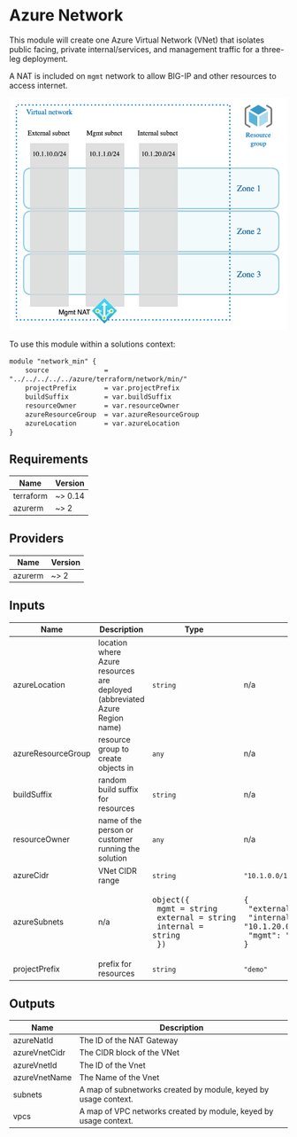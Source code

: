 # Azure Network

This module will create one Azure Virtual Network (VNet) that isolates public facing, private internal/services, and management traffic for a three-leg deployment.

A NAT is included on `mgmt` network to allow BIG-IP and other resources to access internet.

![azure-network.png](azure-network.png)

To use this module within a solutions context:

```hcl
module "network_min" {
    source              = "../../../../../azure/terraform/network/min/"
    projectPrefix       = var.projectPrefix
    buildSuffix         = var.buildSuffix
    resourceOwner       = var.resourceOwner
    azureResourceGroup  = var.azureResourceGroup
    azureLocation       = var.azureLocation
}
```

<!-- markdownlint-disable no-inline-html -->
<!-- BEGINNING OF PRE-COMMIT-TERRAFORM DOCS HOOK -->
## Requirements

| Name | Version |
|------|---------|
| terraform | ~> 0.14 |
| azurerm | ~> 2 |

## Providers

| Name | Version |
|------|---------|
| azurerm | ~> 2 |

## Inputs

| Name | Description | Type | Default | Required |
|------|-------------|------|---------|:--------:|
| azureLocation | location where Azure resources are deployed (abbreviated Azure Region name) | `string` | n/a | yes |
| azureResourceGroup | resource group to create objects in | `any` | n/a | yes |
| buildSuffix | random build suffix for resources | `string` | n/a | yes |
| resourceOwner | name of the person or customer running the solution | `any` | n/a | yes |
| azureCidr | VNet CIDR range | `string` | `"10.1.0.0/16"` | no |
| azureSubnets | n/a | <pre>object({<br>    mgmt     = string<br>    external = string<br>    internal = string<br>  })</pre> | <pre>{<br>  "external": "10.1.10.0/24",<br>  "internal": "10.1.20.0/24",<br>  "mgmt": "10.1.1.0/24"<br>}</pre> | no |
| projectPrefix | prefix for resources | `string` | `"demo"` | no |

## Outputs

| Name | Description |
|------|-------------|
| azureNatId | The ID of the NAT Gateway |
| azureVnetCidr | The CIDR block of the VNet |
| azureVnetId | The ID of the Vnet |
| azureVnetName | The Name of the Vnet |
| subnets | A map of subnetworks created by module, keyed by usage context. |
| vpcs | A map of VPC networks created by module, keyed by usage context. |

<!-- END OF PRE-COMMIT-TERRAFORM DOCS HOOK -->
<!-- markdownlint-enable no-inline-html -->
